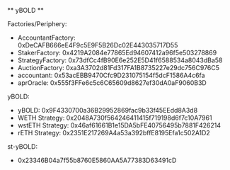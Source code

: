 ** yBOLD **

Factories/Periphery:
- AccountantFactory:  0xDeCAFB666eE4F9c5E9F5B26Dc02E443035717D55
- StakerFactory:  0x4219A2084e77865Ed94607412a96f5e503278869
- StrategyFactory:  0x73dfCc4fB90E6e252E5D41f6588534a8043dBa58
- AuctionFactory: 0xa3A3702d81Fd317FA1B8735227e29dc756C976C5
- accountant: 0x53acEBB9470Cfc9D231075154f5dcF1586A4c6fa
- aprOracle: 0x555f3FFe6c5c6C65609d8627ef30dA0aF9060B3D

yBOLD:
- yBOLD: 0x9F4330700a36B29952869fac9b33f45EEdd8A3d8
- WETH Strategy:  0x2048A730f564246411415f719198d6f7c10A7961
- wstETH Strategy:  0x46af61661B1e15DA5bFE40756495b7881F426214
- rETH Strategy:  0x2351E217269A4a53a392bffE8195Efa1c502A1D2

st-yBOLD:
- 0x23346B04a7f55b8760E5860AA5A77383D63491cD